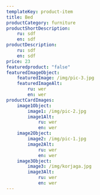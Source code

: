 ```yaml
---
templateKey: product-item
title: Bed
productCategory: furniture
productShortDescription:
    ru: sdf
    en: sdf
productDescription:
    ru: sdf
    en: sdf
price: 23
featuredproduct: "false"
featuredImageObject:
    featuredImage: /img/pic-3.jpg
    featuredImageAlt:
        ru: wer
        en: wer
productCardImages:
    image1Object:
        image1: /img/pic-2.jpg
        image1Alt:
            ru: wer
            en: wer
    image2Object:
        image2: /img/pic-1.jpg
        image2Alt:
            ru: wer
            en: wer
    image3Object:
        image3: /img/korjaga.jpg
        image3Alt:
            ru: wer
            en: wer
---
```

